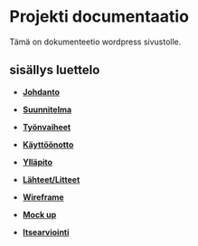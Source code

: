 # Projekti documentaatio

Tämä on dokumenteetio wordpress sivustolle.

## sisällys luettelo

* **[Johdanto](./00-johdanto.md)**
* **[Suunnitelma](./01-suunnitelma.md)**
* **[Työnvaiheet](./02-työnvaiheet.md)**
* **[Käyttöönotto](./03-käyttöönotto.md)**
* **[Ylläpito](./04-ylläpito-ohjeet.md)**
* **[Lähteet/Litteet](./05-lähteet-liitteet.md)**

* **[Wireframe](./prototypes/wire-frame.md)**
* **[Mock up](./prototypes/mock-up.md)**

* **[Itsearviointi](./06-itsearvionti.md)**
